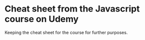 # Cheat sheet from the Javascript course on Udemy

Keeping the cheat sheet for the course for further purposes.
